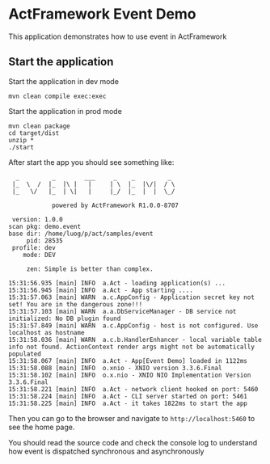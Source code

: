 # ActFramework Event Demo

This application demonstrates how to use event in ActFramework

## Start the application

Start the application in dev mode

```
mvn clean compile exec:exec
```

Start the application in prod mode

```
mvn clean package
cd target/dist
unzip *
./start
```

After start the app you should see something like:

```
  _         _        ___     _    _         _  
 |_  \  /  |_  |\ |   |     | \  |_  |\/|  / \ 
 |_   \/   |_  | \|   |     |_/  |_  |  |  \_/ 
                                               
            powered by ActFramework R1.0.0-8707

 version: 1.0.0
scan pkg: demo.event
base dir: /home/luog/p/act/samples/event
     pid: 28535
 profile: dev
    mode: DEV

     zen: Simple is better than complex.

15:31:56.935 [main] INFO  a.Act - loading application(s) ...
15:31:56.945 [main] INFO  a.Act - App starting ....
15:31:57.063 [main] WARN  a.c.AppConfig - Application secret key not set! You are in the dangerous zone!!!
15:31:57.103 [main] WARN  a.a.DbServiceManager - DB service not initialized: No DB plugin found
15:31:57.849 [main] WARN  a.c.AppConfig - host is not configured. Use localhost as hostname
15:31:58.036 [main] WARN  a.c.b.HandlerEnhancer - local variable table info not found. ActionContext render args might not be automatically populated
15:31:58.067 [main] INFO  a.Act - App[Event Demo] loaded in 1122ms
15:31:58.088 [main] INFO  o.xnio - XNIO version 3.3.6.Final
15:31:58.102 [main] INFO  o.x.nio - XNIO NIO Implementation Version 3.3.6.Final
15:31:58.221 [main] INFO  a.Act - network client hooked on port: 5460
15:31:58.224 [main] INFO  a.Act - CLI server started on port: 5461
15:31:58.225 [main] INFO  a.Act - it takes 1822ms to start the app
```

Then you can go to the browser and navigate to `http://localhost:5460` to see the home page.

You should read the source code and check the console log to understand how event is dispatched synchronous and asynchronously